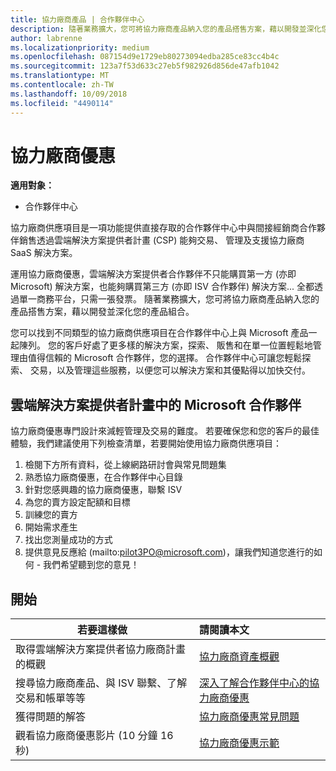 ```yaml
---
title: 協力廠商產品 | 合作夥伴中心
description: 隨著業務擴大，您可將協力廠商產品納入您的產品搭售方案，藉以開發並深化您的產品組合。
author: labrenne
ms.localizationpriority: medium
ms.openlocfilehash: 087154d9e1729eb80273094edba285ce83cc4b4c
ms.sourcegitcommit: 123a7f53d633c27eb5f982926d856de47afb1042
ms.translationtype: MT
ms.contentlocale: zh-TW
ms.lasthandoff: 10/09/2018
ms.locfileid: "4490114"
---
```

# <a name="third-party-offers"></a>協力廠商優惠 

**適用對象：**

- 合作夥伴中心

協力廠商供應項目是一項功能提供直接存取的合作夥伴中心中與間接經銷商合作夥伴銷售透過雲端解決方案提供者計畫 (CSP) 能夠交易、 管理及支援協力廠商 SaaS 解決方案。  

運用協力廠商優惠，雲端解決方案提供者合作夥伴不只能購買第一方 (亦即 Microsoft) 解決方案，也能夠購買第三方 (亦即 ISV 合作夥伴) 解決方案... 全都透過單一商務平台，只需一張發票。  隨著業務擴大，您可將協力廠商產品納入您的產品搭售方案，藉以開發並深化您的產品組合。 

您可以找到不同類型的協力廠商供應項目在合作夥伴中心上與 Microsoft 產品一起陳列。 您的客戶好處了更多樣的解決方案，探索、 販售和在單一位置輕鬆地管理由值得信賴的 Microsoft 合作夥伴，您的選擇。 合作夥伴中心可讓您輕鬆探索、 交易，以及管理這些服務，以便您可以解決方案和其優點得以加快交付。

## <a name="microsoft-partners-in-the-cloud-solution-provider-program"></a>雲端解決方案提供者計畫中的 Microsoft 合作夥伴

協力廠商優惠專門設計來減輕管理及交易的難度。 若要確保您和您的客戶的最佳體驗，我們建議使用下列檢查清單，若要開始使用協力廠商供應項目：

1. 檢閱下方所有資料，從上線網路研討會與常見問題集
2. 熟悉協力廠商優惠，在合作夥伴中心目錄
3. 針對您感興趣的協力廠商優惠，聯繫 ISV
4. 為您的賣方設定配額和目標
5. 訓練您的賣方
6. 開始需求產生
7. 找出您測量成功的方式
8. 提供意見反應給 (mailto:pilot3PO@microsoft.com)，讓我們知道您進行的如何 - 我們希望聽到您的意見！

## <a name="get-started"></a>開始 

|**若要這樣做**   |**請閱讀本文**   |
|------------------|:--------------------|
|取得雲端解決方案提供者協力廠商計畫的概觀  |[協力廠商資產概觀]( http://assetsprod.microsoft.com/mpn/third-party-offers-overview.pptx)|
|搜尋協力廠商產品、與 ISV 聯繫、了解交易和帳單等等| [深入了解合作夥伴中心的協力廠商優惠](third-party-help.md) |
|獲得問題的解答| [協力廠商優惠常見問題](http://assetsprod.microsoft.com/mpn/third-party-offers-faq.docx) |
|觀看協力廠商優惠影片 (10 分鐘 16 秒)   |[協力廠商優惠示範](http://assetsprod.microsoft.com/mpn/third-party-offers-demo.wma)|


